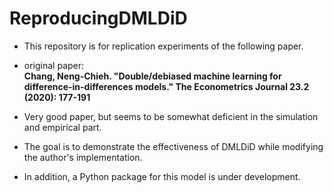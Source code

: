 # ReproducingDMLDiD
- This repository is for replication experiments of the following paper.
- original paper:<br>
**Chang, Neng-Chieh. "Double/debiased machine learning for difference-in-differences models." The Econometrics Journal 23.2 (2020): 177-191**

- Very good paper, but seems to be somewhat deficient in the simulation and empirical part.
- The goal is to demonstrate the effectiveness of DMLDiD while modifying the author's implementation.
- In addition, a Python package for this model is under development.

